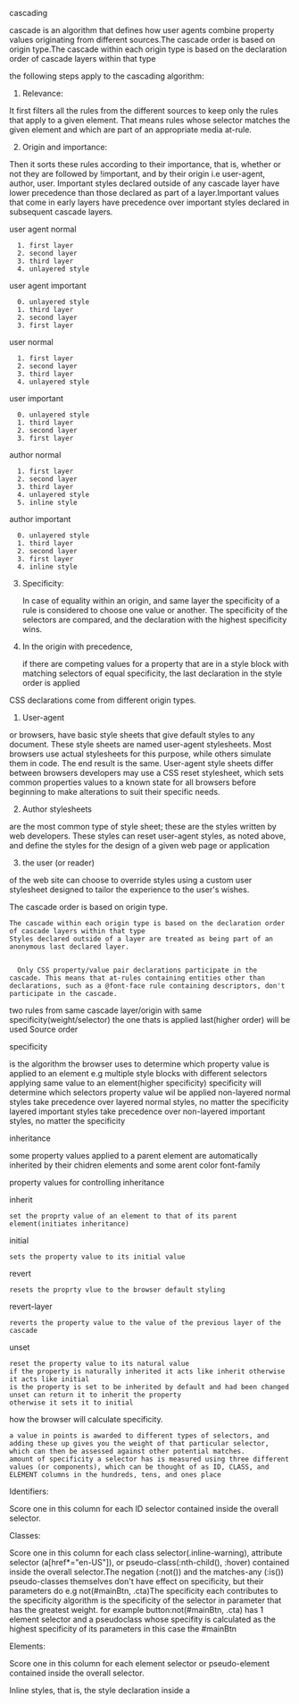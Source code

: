 cascading

  cascade is an algorithm that defines how user agents combine property values originating from different sources.The cascade order is based on origin type.The cascade within each origin type is based on the declaration order of cascade layers within that type
  


the following steps apply to the cascading algorithm:


1. Relevance:

  It first filters all the rules from the different sources to keep only the rules that apply to a given element. That means rules whose selector matches the given element and which are part of an appropriate media at-rule.


2. Origin and importance: 

  Then it sorts these rules according to their importance, that is, whether or not they are followed by !important, and by their origin i.e user-agent, author, user.  Important styles declared outside of any cascade layer have lower precedence than those declared as part of a layer.Important values that come in early layers have precedence over important styles declared in subsequent cascade layers.


  user agent normal

      1. first layer
      2. second layer
      3. third layer
      4. unlayered style

  user agent important

      0. unlayered style
      1. third layer
      2. second layer
      3. first layer
      
  user normal

      1. first layer
      2. second layer
      3. third layer
      4. unlayered style

  user important

      0. unlayered style
      1. third layer
      2. second layer
      3. first layer

  author normal

      1. first layer
      2. second layer
      3. third layer
      4. unlayered style
      5. inline style

  author important

      0. unlayered style
      1. third layer
      2. second layer
      3. first layer
      4. inline style


3. Specificity:

    In case of equality within an origin, and same layer the specificity of a rule is considered to choose one value or another. The specificity of the selectors are compared, and the declaration with the highest specificity wins.


4.  In the origin with precedence,

     if there are competing values for a property that are in a style block with matching selectors of equal specificity, the last declaration in the style order is applied


CSS declarations come from different origin types.

1. User-agent

  or browsers, have basic style sheets that give default styles to any document. These style sheets are named user-agent stylesheets. Most browsers use actual stylesheets for this purpose, while others simulate them in code. The end result is the same.
  User-agent style sheets differ between browsers developers may use a CSS reset stylesheet, which sets common properties values to a known state for all browsers before beginning to make alterations to suit their specific needs.

2. Author stylesheets 

  are the most common type of style sheet; these are the styles written by web developers. These styles can reset user-agent styles, as noted above, and define the styles for the design of a given web page or application

3. the user (or reader) 

  of the web site can choose to override styles using a custom user stylesheet designed to tailor the experience to the user's wishes. 

  The cascade order is based on origin type. 

    The cascade within each origin type is based on the declaration order of cascade layers within that type
    Styles declared outside of a layer are treated as being part of an anonymous last declared layer.


      Only CSS property/value pair declarations participate in the cascade. This means that at-rules containing entities other than declarations, such as a @font-face rule containing descriptors, don't participate in the cascade.




two rules from same cascade layer/origin with same specificity(weight/selector) the one thats is applied last(higher order) will be used
Source order

specificity

  is the algorithm the browser uses to determine which property value is applied to an element
  e.g multiple style blocks with different selectors applying same value to an element(higher specificity)
  specificity will determine which selectors property value wil be applied 
  non-layered normal styles take precedence over layered normal styles, no matter the specificity
  layered important styles take precedence over non-layered important styles, no matter the specificity

  
inheritance

  some property values applied to a parent element are automatically inherited by their chidren elements and some arent 
  color font-family


property values for controlling inheritance 

  inherit

    set the proprty value of an element to that of its parent element(initiates inheritance)
  initial

    sets the property value to its initial value

  revert

    resets the proprty vlue to the browser default styling

  revert-layer

    reverts the property value to the value of the previous layer of the cascade

  unset

    reset the property value to its natural value
    if the property is naturally inherited it acts like inherit otherwise it acts like initial
    is the property is set to be inherited by default and had been changed  unset can return it to inherit the property
    otherwise it sets it to initial


 how the browser will calculate specificity.

    a value in points is awarded to different types of selectors, and adding these up gives you the weight of that particular selector, which can then be assessed against other potential matches.
    amount of specificity a selector has is measured using three different values (or components), which can be thought of as ID, CLASS, and ELEMENT columns in the hundreds, tens, and ones place


Identifiers: 
  
  Score one in this column for each ID selector contained inside the overall selector.


Classes: 

  Score one in this column for each class selector(.inline-warning), attribute selector (a[href*="en-US"]), or pseudo-class(:nth-child(), :hover) contained inside the overall selector.The negation (:not()) and the matches-any (:is()) pseudo-classes themselves don't have effect on specificity, but their parameters do e.g not(#mainBtn, .cta)The specificity each contributes to the specificity algorithm is the specificity of the selector in parameter that has the greatest weight. for example button:not(#mainBtn, .cta)
  has 1 element selector and a pseudoclass whose specifity is calculated as the highest specificity of its parameters in this case the 
  #mainBtn


Elements: 

  Score one in this column for each element selector or pseudo-element contained inside the overall selector.
  
  Inline styles, that is, the style declaration inside a <style> attribute take precedence over all normal styles, no matter the specificity.

    There are three factors to consider, listed here in increasing order of importance. Later ones overrule earlier ones

      Source order

      Specificity
      
      Importance


The effect of CSS location

  it is important to note that the precedence of a CSS declaration depends on what stylesheet and cascade layer it is specified in.
  possible for users to set custom stylesheets to override the developer's styles
  declare developer styles in cascade layers
  you can make non-layered styles override styles declared in layers
  you can make styles declared in later layers override styles from earlier declared layers
  you can import the external stylesheet into a cascade layer so that all of your styles easily override the imported styles without worrying about third-party selector specificity.


Order of overriding declarations

  1. Declarations in user agent style sheets (e.g. the browser's default styles, used when no other styling is set).
  2. Declarations in user stylesheets  (custom styles set by a user).
  3. Declarations in author stylesheets (these are the styles set by us, the web developers).
  4. Important declarations in author style sheets
  5. Important declarations in user style sheets
  6. Important declarations in user agent style sheets



      When you declare CSS in cascade layers, the order of precedence is determined by the order in which the layers are declared
      CSS styles declared outside of any layer are combined together, in the order in which those styles are declared, into an unnamed layer, as if it were the last declared layer.
      later layers take precedence over earlier defined layers except for the important declarations, which take precedence over all other declarations.

      When you have multiple style blocks in different layers providing competing values for a property on a single element
      the layer in which the styles are declared determine the precedence
      Specifity between layers doesn't matter, but specificity within a single layer still does.

    Precedence Order,	Style Origin,	Importance

        user-agent - first declared layer	normal
        user-agent - last declared layer
        user-agent - unlayered styles

   
        user - first declared layer	normal
        user - last declared layer
        user - unlayered styles

        author - first declared layer	normal
        author - last declared layer
        author - unlayered styles
        inline style

        animations	

        author - unlayered styles	!important
        author - last declared layer
        author - first declared layer
        inline style

        user - unlayered styles	!important
        user - last declared layer
        user - first declared styles

        user-agent - unlayered styles	!important
        user-agent - last declared layer
        user-agent - first declared styles

    	  transitions	


Resetting styles

  After your content has finished altering styles, it may find itself in a situation where it needs to restore them to a known state. This may happen in cases of animations, theme changes, and so forth.The CSS property all lets you quickly set (almost) everything in CSS back to a known state.

    all lets you opt to immediately restore all properties to:

      1. initial (default) state  
      2. a specific origin (the user-agent stylesheet, the author stylesheet, or the user stylesheet unset
      3. the state inherited from the previous level of the cascade  revert layer

    Important styles declared outside of any cascade layer have lower precedence than those declared as part of a layer



SELECTORS

  ID 

  CLASSES

  TYPE/ELEMENTS

  PSEUDO-CLASSES selects elements that are in a specific state,

  PSEUDO-ELEMENTS style part of an element other than the element itself

  universal selector *


      article :first-child selects all the first children of the article element

      article:first-child selects any article element that is the first child of its parent

  Child combinator >

    It matches only those elements matched by the second selector that are the direct children of elements matched by the first
    Descendant elements further down the hierarchy don't match
    article > p selects all the paragraphs that are direct children of the article element

  Descendant combinator (" ")

    typically represented by a single space (" ") character
    two selectors such that elements matched by the second selector are selected if they have an ancestor (parent, parent's parent, parent's parent's parent, etc) element matching the first selector.
    article p selects all the paragraphs that are descendants of the article element 
    Selectors that utilize a descendant combinator are called descendant selectors.


  Adjacent sibling combinator

    The adjacent sibling selector (+) is placed between two CSS selectors. 
    It matches only those elements matched by the second selector that are <i>the next sibling</i> (immediately preceded) element of the first selector. they have to be directly adjacent to each other.
    p + img

  General sibling combinator

    select siblings of an element even if they are not directly adjacent to the element itself.
    article ~ p selects all the incidences of p that are  anywhere after img element and may not be immediate siblings
    the ~ combinator is used to select siblings of an element, even if they are not directly adjacent to the element itself.


      trageting classes on particluar elements use the type.class notation



  targeting elements by attribute

    li[class] selects all the list items that have the class attribute
    li[class="a"] selects all the list items that have the class attribute set to "a" and no other clases
    li[class~="a"] selects all the list items that have the class attribute set to "a" or another space-separated  class "b" and no other classes


  Substring matching selectors

    li[class^="box-"] selects all the list items that have the class attribute set to a value that starts with "box-"
    li[class$="-box"] selects all the list items that have the class attribute set to a value that ends with "-box"
    li[class*="-box"] selects all the list items that have the class attribute set to a value that contains "-box" anywhere in the value

      Element indices are 1-based.









The box model

Everything in CSS has a box around.

two types of boxes

  1. block box
  2. inline box

TYPES OF DISPLAY

  OUTER DISPLAY TYPE - BLOCK, INLINE

  INNER DISPLAY TYPE - flex, inline-flex, inline-block, block-inline, inline-block, none


block box

  The box will break onto a new line.
  The width and height properties are respected.
  Padding, margin and border will cause other elements to be pushed away from the box
  The box will extend in the inline direction to fill the space available in its container. In most cases, the box will become as wide as its container, filling up 100% of the space available.

inline box

  The box will not break onto a new line.
  The width and height properties will not apply
  Vertical padding, margins, and borders will apply but will not cause other inline boxes to move away from the box.
  Horizontal padding, margins, and borders will apply and will cause other inline boxes to move away from the box.
  Some HTML elements, such as <a>, <span>, <em> and <strong> use inline as their outer display type by default.

CSS box model

  how the different parts of a box — margin, border, padding, and content — work together to create a box that you can see on a page
  Content box: The area where your content is displayed; size it using properties like inline-size and block-size or width and height.
  Padding box: The padding sits around the content as white space; size it using padding and related properties.
  Border box: The border box wraps the content and any padding; size it using border and related properties.
  Margin box: The margin is the outermost layer, wrapping the content, padding, and border as whitespace between this box and other elements; size it using margin and related properties.


The standard CSS box model

  Any padding and border is added to the content box width to get the full width occupied by the box.
  the margin is not counted towards the actual size of the box — sure, it affects the total space that the box will take up on the page, but only the space outside the box.
    .box {
      box-sizing: content-box;
    }

The alternative CSS box 

  any width is the width of the visible box on the page.The content area width is that width minus the width for the padding and border.
  No need to add up the border and padding to get the real size of the box.


    html {
      box-sizing: border-box;
    }
    *, *::before, *::after {
      box-sizing: inherit;
    }



Margin

  The margin is an invisible space around your box. It pushes other elements away from the box.
  Margins can have positive or negative values. Setting a negative margin on one side of your box can cause it to overlap other things on the page.

Margin collapsing

  The top and bottom margins of blocks are sometimes combined (collapsed) into a single margin whose size is the largest of the individual margins (or just one of them, if they are equal), 


  two elements whose margins touch have positive or negative margins:
    1. Two positive margins will combine to become one margin. Its size will be equal to the largest individual margin.
    2. Two negative margins will combine to become one margin. Its size will be equal to the smallest individual margin. the one closest to zero
    3. If one margin is negative, its value will be subtracted from the total.


Margin collapsing occurs in three basic cases:

  Adjacent siblings

    The margins of adjacent siblings are collapsed into a single margin.
  No content separating parent and descendants
    The margins of the parent and descendants are collapsed into a single margin.
    If there is no border, padding, inline part The collapsed margin ends up outside the parent.
  Empty blocks
  If there is no border, padding, inline content, height, or min-height to separate a block's margin-top from its margin-bottom, then its top and bottom margins collapse.




Borders

    The border is drawn between the margin and the padding of a box. If you are using the standard box model, the size of the border is added to the width and padding of the box. If you are using the alternative box model then the size of the border makes the content box smaller as it takes up some of that available width and height.





Padding

  The padding sits between the border and the content area and is used to push the content away from the border. Unlike margins, you cannot have a negative padding. Any background applied to your element will display behind the padding.


display: inline-block

  special value of display, which provides a middle ground between inline and block
  use it if you do not want an item to break onto a new line but you want its height and width to be respected
  unlike inline
    The width and height properties are respected.
    padding, margin, and border will cause other elements to be pushed away from the box.
    It does not, however, break onto a new line,

      for example a span with a width height padding and border appllied to it
      the height and width are ignored
      the vertical margin padding and border apply but do not make the sorrounding items respect the width and height of the span
      the horizontal margin padding and border apply and make the surrounding items respect horizontal space
      if you add inline block the item doesnt break to ane wline but its vertical border margin and padding apply and make the surrounding items respect the height of the span

      when padding of an inline element appears to overlap the border of the parent block set the display of the element to inline-block so that its vertical space is respected

        ![box-model](https://developer.mozilla.org/en-US/docs/Learn/CSS/Building_blocks/The_box_model/box-model-devtools.png)


  A writing mode in CSS refers to whether the text is running horizontally or vertically. The writing-mode  property lets us switch from one writing mode to another.

  writing-mode: horizontal-tb

    a writing mode that is written horizontally and block direction from the top of the page to the bottom of the page. 
    block-top to bottom inline block-left to right


        ![horizontal-writin](https://developer.mozilla.org/en-US/docs/Learn/CSS/Building_blocks/Handling_different_text_directions/horizontal-tb.png)

  writing-mode: vertical-lr

    this is a writing mode that is written vertically and block direction is from left to right. 
    block-left to right inline block-top to bottom
  writing-mode: vertical-rl

      ![left-right](https://developer.mozilla.org/en-US/docs/Learn/CSS/Building_blocks/Handling_different_text_directions/vertical.png)

    this is a writing mode that is written vertically and  block flows from right to left.
    block-right to left inline top to bottom



    When we switch the writing mode, we are changing which direction is block and which is inline.

      In a horizontal-tb writing mode the block direction runs from top to bottom;
      In a vertical-lr writing mode the block direction runs from left to right;
      In a vertical-rl writing mode the block direction runs from right to left.

  block dimension is always the direction blocks are displayed on the page in the writing mode in use
  inline dimension is always the direction a sentence flows.
      ![alt text](https://developer.mozilla.org/en-US/docs/Learn/CSS/Building_blocks/Handling_different_text_directions/horizontal-tb.png)

Logical properties and values (flow relative versions of the physical properties)

  two boxes again — one with a horizontal-tb writing mode and one with vertical-rl. I have given both of these boxes a width. You can see that when the box is in the vertical writing mode, it still has a width, and this is causing the text to overflow.
  When we're in a vertical writing mode we want the box to expand in the block dimension just like it does in the horizontal mode
  CSS has recently developed a set of mapped properties. These essentially replace physical properties — things like width and height — with logical, or flow relative versions.
  The property mapped to width when in a horizontal writing mode is called inline-size  it refers to the size in the inline dimension
  The property for height is named block-size and is the size in the block dimension.
  margin-block-start and margin-block-end are the margins in the block dimension. top to bottom
  margin-inline-start and margin-inline-end are the margins in the inline dimension. left to right
  padding-block-start and padding-block-end are the paddings in the block dimension. top to bottom
  padding-inline-start and padding-inline-end are the paddings in the inline dimension. left to right

  margin-block-start — this will always refer to the margin at the start of the block dimension.
  margin-block-end — this will always refer to the margin at the end of the block dimension.
  margin-inline-start — this will always refer to the margin at the start of the inline dimension.
  margin-inline-end — this will always refer to the margin at the end of the inline dimension.

  top - block-start
  bottom - block-end
  left - inline-start
  right - inline-end


  Block Formatting Context

  when you use a value of overflow such as scroll or auto, you create a Block Formatting Context
  The content of the box that you have changed the value of overflow for acquires a self-contained layout. Content outside the container cannot poke into the container, and nothing can poke out of that container into the surrounding layout. This enables scrolling behavior


CSS values and units

  Lengths

    The numeric type you will come across most frequently is <length>. For example, 10px (pixels) or 30em. There are two types of lengths used in CSS — relative and absolute.
    Absolute length units

      they are not relative to anything else, and are generally considered to always be the same size.
          Unit	Name	Equivalent to
          cm	Centimeters	1cm = 37.8px = 25.2/64in
          mm	Millimeters	1mm = 1/10th of 1cm
          Q	Quarter-millimeters	1Q = 1/40th of 1cm
          in	Inches	1in = 2.54cm = 96px
          pc	Picas	1pc = 1/6th of 1in
          pt	Points	1pt = 1/72nd of 1in
          px	Pixels	1px = 1/96th of 1in
      
      Relative length units

      are relative to something else, perhaps the size of the parent element's font, or the size of the viewport.
          Unit	Relative to
          em	Font size of the parent, in the case of typographical properties like font-size, and font size of the element itself, in the case of other properties like width
          ex	x-height of the element's font.
          ch	The advance measure (width) of the glyph "0" of the element's font.
          rem	The root element's font size.
          lh	Line height of the element.
          rlh	Line height of the root element. When used on the font-size or line-height properties of the root element, it refers to the properties' initial value.
          vw	1% of the viewport's width.
          vh	1% of the viewport's height.
          vmin	1% of the viewport's smaller dimension.
          vmax	1% of the viewport's larger dimension.
          vb	1% of the size of the initial containing block in the direction of the root element's block axis.
          vi	1% of the size of the initial containing block in the direction of the root element's inline axis


ems and rems

     the em unit means "my parent element's font-size" in the case of typography. The <li> elements inside a <ul> parent with a font-size of 1.3ems take their sizing from their parent (1.3 x parentfontsize). So each successive level of nesting gets progressively larger, as each has its font size set to 1.3em — 1.3 times its parent's font size.
     
     rem unit means "The root element's font-size" (rem stands for "root em"). The <li> elements inside the <ul> with a font-size of 1.3 rem and html root of 16px take their sizing from the root element (<html> i.e 16px x 1.3). This means that each successive level of nesting does not keep getting larger.
   
Percentages

    percentages is that they are always set relative to some other value
    if you set an element's font-size as a percentage, it will be a percentage of the font-size of the element's parent.
    If you use a percentage for a width value, it will be a percentage of the width of the parent.


Color
    The standard color system available in modern computers supports 24-bit colors which allows the display of about 16.7 million distinct colors via a combination of different red, green and blue channels with 256 different values per channel (256 x 256 x 256 = 16,777,216)

    Hexadecimal RGB values

        Each pair of values represents one of the channels — red, green and blue
        each hexa color value  can take one of 16 values between 0 and f (which represents 15) that total up to 256

        0, 1, 2, 3, 4, 5, 6, 7, 8, 9, a, b, c, d, e, f
        256 156 0
        #ff9c00



Functions

  calc()
  
     using calc() to make the box 20% + 100px wide.The 20% is calculated from the width of the parent container

Sizing items in CSS
     you can size by:

     1. Setting a specific size

      give it specific width and height values, and it will now have that size no matter what content is placed into it
      overflow might be a problem with this
    
    2. Using a percentage
    percentages resolve against the size of the containing block
    In the case of a box inside another container, if you give the child box a percentage width it will be a percentage of the width of the parent container.When you use margin and padding set in percentages, the value is calculated from the inline size of the containing block(width)
    have equal-sized margins and padding all around the box.

    3.min- and max- sizes

    a box that might contain a variable amount of content, and you always want it to be at least a certain height, you could set the min-height property on it.The box will always be at least this height, but will then grow taller if there is more content than the box has space for at its minimum height.
    A common use of max-width is to cause images to scale down if there is not enough space to display them at their intrinsic width while making sure they don't become larger than that width
    if you were to set width: 100% on an image, it would be 100% of the width of the containing block. if its intrinsic width was smaller than its container, the image would be forced to stretch and become larger, causing it to look pixelated
    This technique is used to make images responsive, so that when viewed on a smaller device they scale down appropriately.
    
    Viewport units
    The viewport — which is the visible area of your page in the browser you are using to view a site — is the area that the user can see.1vh is equal to 1% of the viewport height, and 1vw is equal to 1% of the viewport width. 
